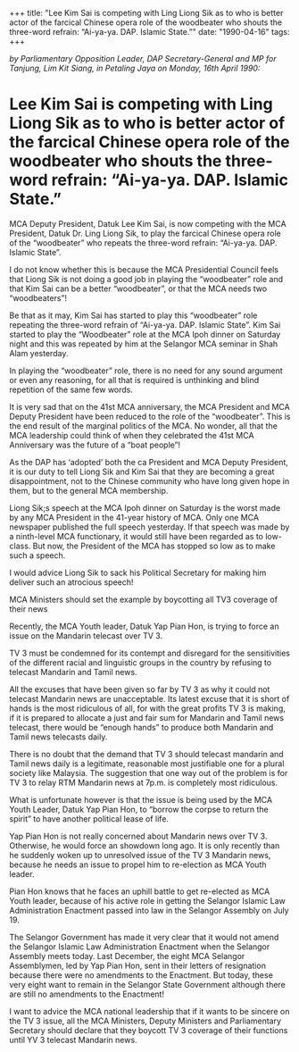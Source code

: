 +++ 
title: "Lee Kim Sai is competing with Ling Liong Sik as to who is better actor of the farcical Chinese opera role of the woodbeater who shouts the three-word refrain: “Ai-ya-ya. DAP. Islamic State.”"
date: "1990-04-16"
tags:
+++

_by Parliamentary Opposition Leader, DAP Secretary-General and MP for Tanjung, Lim Kit Siang, in Petaling Jaya on Monday, 16th April 1990:_

# Lee Kim Sai is competing with Ling Liong Sik as to who is better actor of the farcical Chinese opera role of the woodbeater who shouts the three-word refrain: “Ai-ya-ya. DAP. Islamic State.”

MCA Deputy President, Datuk Lee Kim Sai, is now competing with the MCA President, Datuk Dr. Ling Liong Sik, to play the farcical Chinese opera role of the “woodbeater” who repeats the three-word refrain: “Ai-ya-ya. DAP. Islamic State”.</u>

I do not know whether this is because the MCA Presidential Council feels that Liong Sik is not doing a good job in playing the “woodbeater” role and that Kim Sai can be a better “woodbeater”, or that the MCA needs two “woodbeaters”!

Be that as it may, Kim Sai has started to play this “woodbeater” role repeating the three-word refrain of “Ai-ya-ya. DAP. Islamic State”. Kim Sai started to play the “Woodbeater” role at the MCA Ipoh dinner on Saturday night and this was repeated by him at the Selangor MCA seminar in Shah Alam yesterday.

In playing the “woodbeater” role, there is no need for any sound argument or even any reasoning, for all that is required is unthinking and blind repetition of the same few words.

It is very sad that on the 41st MCA anniversary, the MCA President and MCA Deputy President have been reduced to the role of the “woodbeater”. This is the end result of the marginal politics of the MCA. No wonder, all that the MCA leadership could think of when they celebrated the 41st MCA Anniversary was the future of a “boat people”!

As the DAP has ‘adopted’ both the ca President and MCA Deputy President, it is our duty to tell Liong Sik and Kim Sai that they are becoming a great disappointment, not to the Chinese community who have long given hope in them, but to the general MCA membership.

Liong Sik;s speech at the MCA Ipoh dinner on Saturday is the worst made by any MCA President in the 41-year history of MCA. Only one MCA newspaper published the full speech yesterday. If that speech was made by a ninth-level MCA functionary, it would still have been regarded as to low-class. But now, the President of the MCA has stopped so low as to make such a speech.

I would advice Liong Sik to sack his Political Secretary for making him deliver such an atrocious speech!

MCA Ministers should set the example by boycotting all TV3 coverage of their news

Recently, the MCA Youth leader, Datuk Yap Pian Hon, is trying to force an issue on the Mandarin telecast over TV 3.

TV 3 must be condemned for its contempt and disregard for the sensitivities of the different racial and linguistic groups in the country by refusing to telecast Mandarin and Tamil news.

All the excuses that have been given so far by TV 3 as why it could not telecast Mandarin news are unacceptable. Its latest excuse that it is short of hands is the most ridiculous of all, for with the great profits TV 3 is making, if it is prepared to allocate a just and fair sum for Mandarin and Tamil news telecast, there would be “enough hands” to produce both Mandarin and Tamil news telecasts daily.

There is no doubt that the demand that TV 3 should telecast mandarin and Tamil news daily is a legitimate, reasonable most justifiable one for a plural society like Malaysia. The suggestion that one way out of the problem is for TV 3 to relay RTM Mandarin news at 7p.m. is completely most ridiculous.

What is unfortunate however is that the issue is being used by the MCA Youth Leader, Datuk Yap Pian Hon, to “borrow the corpse to return the spirit” to have another political lease of life.

Yap Pian Hon is not really concerned about Mandarin news over TV 3. Otherwise, he would force an showdown long ago. It is only recently than he suddenly woken up to unresolved issue of the TV 3 Mandarin news, because he needs an issue to propel him to re-election as MCA Youth leader.

Pian Hon knows that he faces an uphill battle to get re-elected as MCA Youth leader, because of his active role in getting the Selangor Islamic Law Administration Enactment passed into law in the Selangor Assembly on July 19.

The Selangor Government has made it very clear that it would not amend the Selangor Islamic Law Administration Enactment when the Selangor Assembly meets today. Last December, the eight MCA Selangor Assemblymen, led by Yap Pian Hon, sent in their letters of resignation because there were no amendments to the Enactment. But today, these very eight want to remain in the Selangor State Government although there are still no amendments to the Enactment!

I want to advice the MCA national leadership that if it wants to be sincere on the TV 3 issue, all the MCA Ministers, Deputy Ministers and Parliamentary Secretary should declare that they boycott TV 3 coverage of their functions until YV 3 telecast Mandarin news.
 
